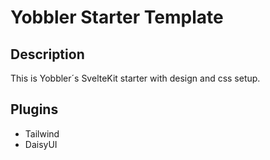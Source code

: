 # Yobbler Starter Template

## Description
This is Yobbler´s SvelteKit starter with design and css setup. 

## Plugins

- Tailwind
- DaisyUI
